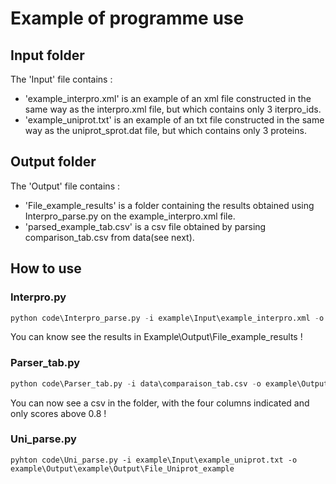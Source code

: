 # Example of programme use 

## Input folder

The 'Input' file contains :
 - 'example_interpro.xml' is an example of an xml file constructed in the same way as the interpro.xml file, but which contains only 3 iterpro_ids. 
 - 'example_uniprot.txt' is an example of an txt file constructed in the same way as the uniprot_sprot.dat file, but which contains only 3 proteins.

## Output folder

The 'Output' file contains : 
 - 'File_example_results' is a folder containing the results obtained using Interpro_parse.py on the example_interpro.xml file.
 - 'parsed_example_tab.csv' is a csv file obtained by parsing comparison_tab.csv from data(see next).

## How to use

###  Interpro.py

```python
python code\Interpro_parse.py -i example\Input\example_interpro.xml -o example\Output\File_Interpro_example
```
You can know see the results in Example\Output\File_example_results !

### Parser_tab.py 

```python
python code\Parser_tab.py -i data\comparaison_tab.csv -o example\Output\parsed_example_tab.csv -s 0.8 -c SeqCluster,Prot_AC,score,RecName
```
You can now see a csv in the folder, with the four columns indicated and only scores above 0.8 !

### Uni_parse.py 

```pyhton
pyhton code\Uni_parse.py -i example\Input\example_uniprot.txt -o example\Output\example\Output\File_Uniprot_example
```
